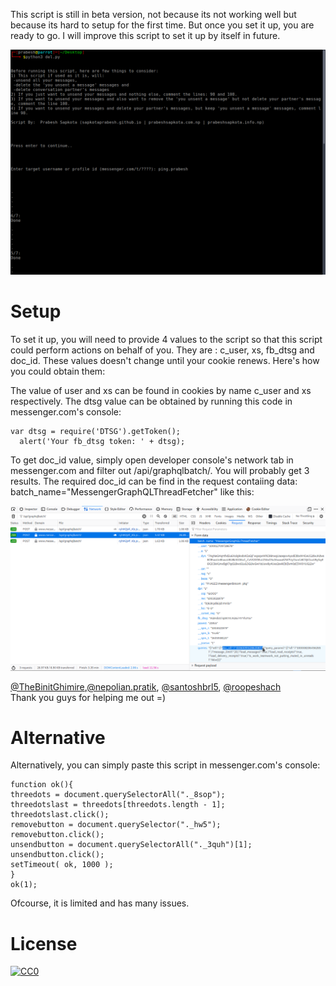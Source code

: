 This script is still in beta version, not because its not working well but because its hard to setup for the first time. But once you set it up, you are ready to go. I will improve this script to set it up by itself in future.

<img alt="Demo" src="demo.png" />

# Setup

To set it up, you will need to provide 4 values to the script so that this script could perform actions on behalf of you. They are : c_user, xs, fb_dtsg and doc_id. These values doesn't change until your cookie renews. Here's how you could obtain them:

The value of user and xs can be found in cookies by name c_user and xs respectively.
The dtsg value can be obtained by running this code in messenger.com's console:
```
var dtsg = require('DTSG').getToken();
  alert('Your fb_dtsg token: ' + dtsg);
  ```

To get doc_id value, simply open developer console's network tab in messenger.com and filter out /api/graphqlbatch/. You will probably get 3 results. The required doc_id can be find in the request contaiing data: batch_name="MessengerGraphQLThreadFetcher" like this:
<br>

<img alt="request sample" src="docid.png" />

<a href="https://github.com/TheBinitGhimire">@TheBinitGhimire</a>,<a href="https://www.facebook.com/nepolian.pratik">@nepolian.pratik</a>, <a href="https://github.com/santoshbrl5/">@santoshbrl5</a>, <a href="https://github.com/roopeshach">@roopeshach</a><br>
Thank you guys for helping me out =)

# Alternative

Alternatively, you can simply paste this script in messenger.com's console:
```
function ok(){
threedots = document.querySelectorAll("._8sop");
threedotslast = threedots[threedots.length - 1];
threedotslast.click();
removebutton = document.querySelector("._hw5");
removebutton.click();
unsendbutton = document.querySelectorAll("._3quh")[1];
unsendbutton.click();
setTimeout( ok, 1000 );
}
ok(1);
```
Ofcourse, it is limited and has many issues.

# License

[![CC0](https://i.creativecommons.org/l/by-nc/4.0/88x31.png)](http://creativecommons.org/licenses/by-nc/4.0/)
